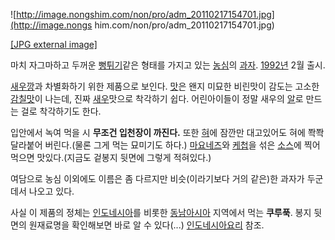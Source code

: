 ![http://image.nongshim.com/non/pro/adm_20110217154701.jpg](http://image.nongs
him.com/non/pro/adm_20110217154701.jpg)

[[JPG external
image]](http://image.nongshim.com/non/pro/adm_20110217154701.jpg)

마치 자그마하고 두꺼운 [뻥튀기](%EB%BB%A5%ED%8A%80%EA%B8%B0.md)같은 형태를 가지고 있는
[농심](%EB%86%8D%EC%8B%AC.md)의 [과자](%EA%B3%BC%EC%9E%90.md).
[1992년](1992%EB%85%84.md) 2월 출시.

[새우깡](%EC%83%88%EC%9A%B0%EA%B9%A1.md)과 차별화하기 위한 제품으로 보인다.
[맛](%EB%A7%9B.md)은 왠지 미묘한 비린맛이 감도는 고소한
[감칠맛](%EA%B0%90%EC%B9%A0%EB%A7%9B.md)이 나는데, 진짜
[새우](%EC%83%88%EC%9A%B0.md)맛으로 착각하기 쉽다. 어린아이들이 정말 새우의 [알](%EC%95%8C.md)로
만드는 걸로 착각하기도 한다.

입안에서 녹여 먹을 시 **무조건 입천장이 까진다.** 또한 [혀](%ED%98%80.md)에 잠깐만 대고있어도 혀에 쫙쫙 달라붙어
버린다.(물론 그게 먹는 묘미기도 하다.) [마요네즈](%EB%A7%88%EC%9A%94%EB%84%A4%EC%A6%88.md)와
[케첩](%EC%BC%80%EC%B2%A9.md)을 섞은 [소스](%EC%86%8C%EC%8A%A4.md)에 찍어먹으면
맛있다.(지금도 겉봉지 뒷면에 그렇게 적혀있다.)

여담으로 농심 이외에도 이름은 좀 다르지만 비슷(이라기보다 거의 같은)한 과자가 두군데서 나오고 있다.

사실 이 제품의 정체는 [인도네시아](%EC%9D%B8%EB%8F%84%EB%84%A4%EC%8B%9C%EC%95%84.md)를 비롯한
[동남아시아](%EB%8F%99%EB%82%A8%EC%95%84%EC%8B%9C%EC%95%84.md) 지역에서 먹는 **쿠루푹**.
봉지 뒷면의 원재료명을 확인해보면 바로 알 수 있다(...) [인도네시아요리](%EC%9D%B8%EB%8F%84%EB%84%A4%EC%8B%9C%EC%95%84%20%EC%9A%94%EB%A6%AC.md)
참조.

